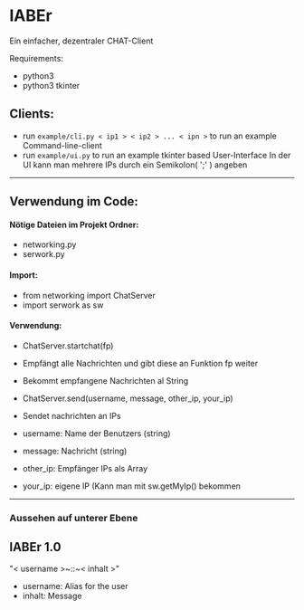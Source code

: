 # lABEr
Ein einfacher, dezentraler CHAT-Client


Requirements:
 * python3
 * python3 tkinter

## Clients:
* run ` example/cli.py < ip1 > < ip2 > ... < ipn > ` to run an example Command-line-client
* run ` example/ui.py ` to run an example tkinter based User-Interface
In der UI kann man mehrere IPs durch ein Semikolon( ';' ) angeben

---

## Verwendung im Code:
#### Nötige Dateien im Projekt Ordner:
 * networking.py
 * serwork.py


#### Import:
 * from networking import ChatServer
 * import serwork as sw

#### Verwendung:
 * ChatServer.startchat(fp)
  * Empfängt alle Nachrichten und gibt diese an Funktion fp weiter
  * Bekommt empfangene Nachrichten al String



 * ChatServer.send(username, message, other_ip, your_ip)
  * Sendet nachrichten an IPs
  * username: Name der Benutzers (string)
  * message: Nachricht (string)
  * other_ip: Empfänger IPs als Array
  * your_ip: eigene IP (Kann man mit sw.getMyIp() bekommen
----

### Aussehen auf unterer Ebene
## lABEr 1.0
"< username >~::~< inhalt >"
 * username: Alias for the user
 * inhalt: Message
